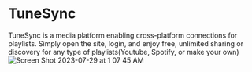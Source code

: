 # TuneSync
TuneSync is a media platform enabling cross-platform connections for playlists. Simply open the site, login, and enjoy free, unlimited sharing or discovery for any type of playlists(Youtube, Spotify, or make your own)
![Screen Shot 2023-07-29 at 1 07 45 AM](https://github.com/RahulVedula/TuneSync/assets/107275556/91805067-5c54-4268-936f-df64ebe518af)
